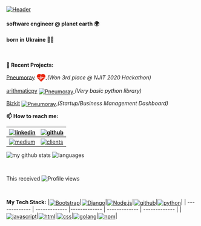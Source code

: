 <!--### Hi there 👋


**vladyslavnUA/vladyslavnUA** is a ✨ _special_ ✨ repository because its `README.md` (this file) appears on your GitHub profile.

Here are some ideas to get you started:



- 🔭 I’m currently working on ...
  
- 🌱 I’m currently learning ...
- 👯 I’m looking to collaborate on ...
- 🤔 I’m looking for help with ...
- 💬 Ask me about ...
- 📫 How to reach me: ...
- 😄 Pronouns: ...
- ⚡ Fun fact: ...
-->
[![Header](https://i.imgur.com/yjy0IJx.jpg "Vladyslav Nykoliuk")](http://ezweb.me/)
#### software engineer @ planet earth 🌍
#### born in Ukraine 💙💛

<br>

**🔭 Recent Projects:**
<br>

[Pneumoray](https://www.pneumoray.tech)
<a href="https://www.pneumoray.tech">
  <img align="center" alt="Pneumoray" width="25px" src="https://raw.githubusercontent.com/Pneumoray/hackNJITproject/main/img/pneumoray-logo2.png" /> 
</a>
<i>(Won 3rd place @ NJIT 2020 Hackathon)</i>

<!-- [Web.io](https://anbellouzi.github.io/web.io/)
<a href="https://anbellouzi.github.io/web.io/">
  <img align="center" alt="Pneumoray" width="25px" src="https://www.flaticon.com/svg/static/icons/svg/1055/1055687.svg" /> 
</a>
<i>(Voice recognition website builder)</i>
-->

[arithmaticpy](https://pypi.org/project/arithmaticpy/)
<a href="https://pypi.org/project/arithmaticpy/">
  <img align="center" alt="Pneumoray" width="25px" src="https://www.flaticon.com/svg/static/icons/svg/2570/2570575.svg" /> 
</a>
<i>(Very basic python library)</i>

[Bizkit](https://bizkit-tech.herokuapp.com/)
<a href="https://bizkit-tech.herokuapp.com/">
  <img align="center" alt="Pneumoray" width="25px" src="https://www.flaticon.com/svg/static/icons/svg/921/921591.svg" /> 
</a>
<i>(Startup/Business Management Dashboard)</i>

**📫 How to reach me:**

|<a href="https://www.linkedin.com/in/vladyslav-nykoliuk/"><img align="center" alt="linkedin" width="30px" src="https://upload.wikimedia.org/wikipedia/commons/thumb/f/f8/LinkedIn_icon_circle.svg/2048px-LinkedIn_icon_circle.svg.png"/></a>  | <a href="https://github.com/vladyslavnUA"><img align="center" alt="github" width="30px" src="https://image.flaticon.com/icons/png/512/25/25231.png"/></a> |
| ------------- | ------------- |
|<a href="http://medium.com/@vladyslav.nykoliuk/"><img align="center" alt="medium" width="30px" src="https://image.winudf.com/v2/image1/Y29tLm1lZGl1bS5yZWFkZXJfaWNvbl8xNjAzMTIyMzM3XzA2Mw/icon.png?w=&fakeurl=1"/></a>  | <a href="https://www.vladyslav.us"><img align="center" alt="clients" width="30px" src="https://static.vecteezy.com/system/resources/thumbnails/003/731/316/small/web-icon-line-on-white-background-image-for-web-presentation-logo-icon-symbol-free-vector.jpg"/></a>  |



<p align="left">
<img src="https://github-readme-stats.vercel.app/api?username=vladyslavnUA&show_icons=true&title_color=fff&icon_color=ffbb00&text_color=9f9f9f&bg_color=151515" alt="my github stats" width="445"/>&nbsp;<img src="https://github-readme-stats.vercel.app/api/top-langs/?username=vladyslavnUA&layout=compact&show_icons=true&title_color=fff&icon_color=fc8930&text_color=9f9f9f&bg_color=151515" alt="languages" height="176">
</p>

<br>

This received 
![Profile views](https://komarev.com/ghpvc/?username=vladyslavnUA&color=brightgreen)

<br>

**My Tech Stack:**
|<a href="https://getbootstrap.com/"><img align="center" alt="Bootstrap" width="45px" src="https://obscureproblemsandgotchas.com/wp-content/uploads/2018/06/bootstrap-stack-e1530246058846.png"/></a>|<a href="https://www.djangoproject.com/"><img align="center" alt="Django" width="40px" src="https://verbose-equals-true.gitlab.io/django-postgres-vue-gitlab-ecs/django.jpg" /></a>|<a href="https://www.javascript.com/"><img align="center" alt="Node.js" width="35px" src="https://seeklogo.com/images/N/nodejs-logo-FBE122E377-seeklogo.com.png" /></a>|<a href="https://github.com/"><img align="center" alt="github" width="40px" src="https://image.flaticon.com/icons/png/512/25/25231.png"/></a>|<a href="https://www.python.org/"><img align="center" alt="python" width="40px" src="https://upload.wikimedia.org/wikipedia/commons/thumb/c/c3/Python-logo-notext.svg/768px-Python-logo-notext.svg.png"/></a>|
| ------------- | ------------- |-------------   | ------------- | ------------- |
|<a href="https://www.javascript.com/"><img align="center" alt="javascript" width="35px" src="https://e7.pngegg.com/pngimages/602/440/png-clipart-javascript-open-logo-number-js-angle-text.png"/></a>|<a href="https://www.html5.com/"><img align="center" alt="html" width="35px" src="https://upload.wikimedia.org/wikipedia/commons/thumb/3/38/HTML5_Badge.svg/600px-HTML5_Badge.svg.png"/></a>|<a href="https://www.w3schools.com/css/"><img align="center" alt="css" width="35px" src="https://ucarecdn.com/f49e8fc4-876f-49ef-934f-89812fc4125e/"/></a>|<a href="https://golang.org/"><img align="center" alt="golang" width="40px" src="https://upload.wikimedia.org/wikipedia/commons/thumb/0/05/Go_Logo_Blue.svg/1280px-Go_Logo_Blue.svg.png"/></a>|<a href="https://www.npmjs.com/"><img align="center" alt="npm" width="40px" src="https://upload.wikimedia.org/wikipedia/commons/thumb/d/db/Npm-logo.svg/800px-Npm-logo.svg.png"/></a>|


